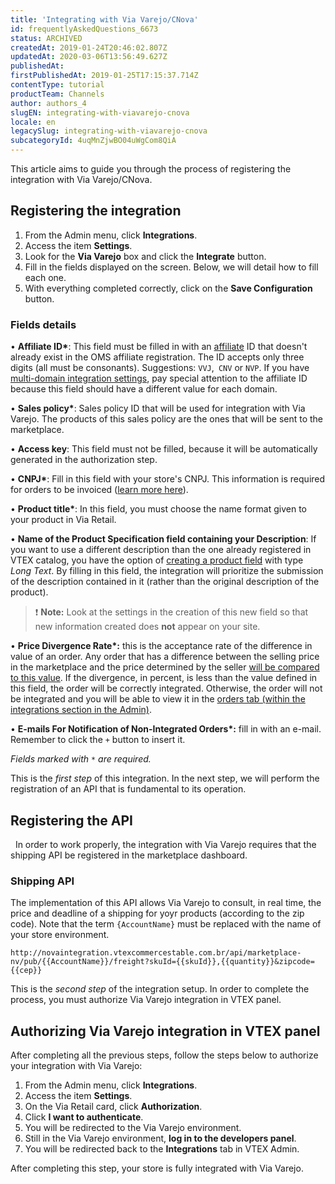 ```yaml
---
title: 'Integrating with Via Varejo/CNova'
id: frequentlyAskedQuestions_6673
status: ARCHIVED
createdAt: 2019-01-24T20:46:02.807Z
updatedAt: 2020-03-06T13:56:49.627Z
publishedAt: 
firstPublishedAt: 2019-01-25T17:15:37.714Z
contentType: tutorial
productTeam: Channels
author: authors_4
slugEN: integrating-with-viavarejo-cnova
locale: en
legacySlug: integrating-with-viavarejo-cnova
subcategoryId: 4uqMnZjwBO04uWgCom8QiA
---
```


This article aims to guide you through the process of registering the integration with Via Varejo/CNova.

## Registering the integration

1. From the Admin menu, click __Integrations__.
2. Access the item __Settings__.
3. Look for the __Via Varejo__ box and click the __Integrate__ button.
4. Fill in the fields displayed on the screen. Below, we will detail how to fill each one.
5. With everything completed correctly, click on the __Save Configuration__ button.

### Fields details

&bull; __Affiliate ID*__: This field must be filled in with an [affiliate](/en/faq/what-is-affiliate) ID that doesn't already exist in the OMS affiliate registration. The ID accepts only three digits (all must be consonants). Suggestions: `VVJ`,` CNV` or `NVP`. If you have [multi-domain integration settings](/en/tutorial/creating-multi-store-multi-domain), pay special attention to the affiliate ID because this field should have a different value for each domain.

&bull; __Sales policy*__: Sales policy ID that will be used for integration with Via Varejo. The products of this sales policy are the ones that will be sent to the marketplace.

&bull; __Access key__: This field must not be filled, because it will be automatically generated in the authorization step.

&bull; __CNPJ*__: Fill in this field with your store's CNPJ. This information is required for orders to be invoiced ([learn more here](/en/tutorial/how-cnova-via-varejo-integration-works)).

&bull; __Product title*__: In this field, you must choose the name format given to your product in Via Retail.

&bull; __Name of the Product Specification field containing your Description__: If you want to use a different description than the one already registered in VTEX catalog, you have the option of [creating a product field](/en/tutorial/creating-a-product-field) with type _Long Text_. By filling in this field, the integration will prioritize the submission of the description contained in it (rather than the original description of the product).

>❗ **Note:** Look at the settings in the creation of this new field so that new information created does **not** appear on your site.

&bull; __Price Divergence Rate*:__ this is the acceptance rate of the difference in value of an order. Any order that has a difference between the selling price in the marketplace and the price determined by the seller [will be compared to this value](/en/faq/why-was-the-order-closed-with-the-wrong-price). If the divergence, in percent, is less than the value defined in this field, the order will be correctly integrated. Otherwise, the order will not be integrated and you will be able to view it in the [orders tab (within the integrations section in the Admin)](/en/tutorial/checking-integrations-in-bridge).

&bull; __E-mails For Notification of Non-Integrated Orders*:__ fill in with an e-mail. Remember to click the `+` button to insert it.

*Fields marked with `*` are required.*

This is the *first step* of this integration. In the next step, we will perform the registration of an API that is fundamental to its operation.


## Registering the API
 
In order to work properly, the integration with Via Varejo requires that the shipping API be registered in the marketplace dashboard.

### Shipping API

The implementation of this API allows Via Varejo to consult, in real time, the price and deadline of a shipping for yoyr products (according to the zip code). Note that the term `{AccountName}` must be replaced with the name of your store environment.

`http://novaintegration.vtexcommercestable.com.br/api/marketplace-nv/pub/{{AccountName}}/freight?skuId={{skuId}},{{quantity}}&zipcode={{cep}}`

This is the _second step_ of the integration setup. In order to complete the process, you must authorize Via Varejo integration in VTEX panel.


## Authorizing Via Varejo integration in VTEX panel

After completing all the previous steps, follow the steps below to authorize your integration with Via Varejo:

1. From the Admin menu, click __Integrations__.
2. Access the item __Settings__.
3. On the Via Retail card, click __Authorization__.
4. Click __I want to authenticate__.
5. You will be redirected to the Via Varejo environment.
6. Still in the Via Varejo environment, __log in to the developers panel__.
7. You will be redirected back to the __Integrations__ tab in VTEX Admin.

After completing this step, your store is fully integrated with Via Varejo.
